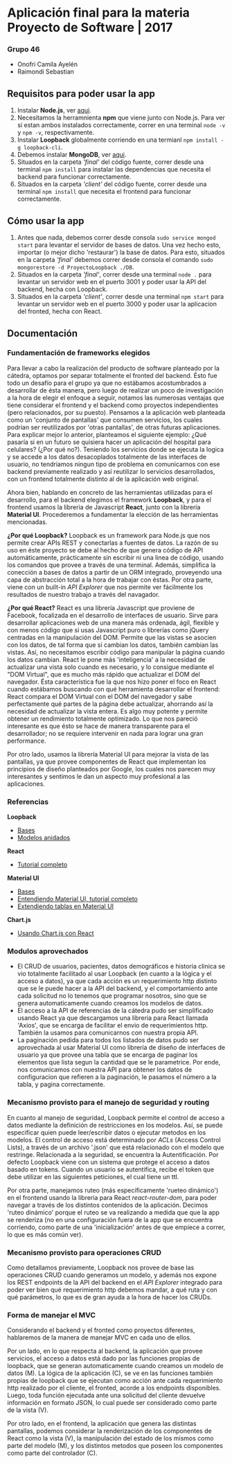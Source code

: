 # Aplicación final para la materia Proyecto de Software | 2017

### Grupo 46
* Onofri Camila Ayelén
* Raimondi Sebastian

## Requisitos para poder usar la app

1. Instalar **Node.js**, ver [aqui](https://nodejs.org/es/download/package-manager/).
2. Necesitamos la herramnienta **npm** que viene junto con Node.js. Para ver si estan ambos instalados correctamente, correr en una terminal `node -v` y `npm -v`, respectivamente.
3. Instalar **Loopback** globalmente corriendo en una termianl `npm install -g loopback-cli`.
4. Debemos instalar **MongoDB**, ver [aqui](https://docs.mongodb.com/manual/administration/install-community/).
5. Situados en la carpeta _'final'_ del código fuente, correr desde una terminal `npm install` para instalar las dependencias que necesita el backend para funcionar correctamente.
6. Situados en la carpeta _'client'_ del código fuente, correr desde una terminal `npm install` que necesita el frontend para funcionar correctamente.

## Cómo usar la app

1. Antes que nada, debemos correr desde consola `sudo service mongod start` para levantar el servidor de bases de datos. Una vez hecho esto, importar (o mejor dicho 'restaurar') la base de datos. Para esto, situados en la carpeta _'final'_ debemos correr desde consola el comando `sudo mongorestore -d ProyectoLoopback ./DB`.
2. Situados en la carpeta _'final'_, correr desde una terminal `node .` para levantar un servidor web en el puerto 3001 y poder usar la API del backend, hecha con Loopback.
3. Situados en la carpeta _'client'_, correr desde una terminal `npm start` para levantar un servidor web en el puerto 3000 y poder usar la aplicacion del fronted, hecha con React.

## Documentación

### Fundamentación de frameworks elegidos

Para llevar a cabo la realización del producto de software planteado por la cátedra, optamos por separar totalmente el fronted del backend. Ésto fue todo un desafío para el grupo ya que no estábamos acostumbrados a desarrollar de ésta manera, pero luego de realizar un poco de investigación a la hora de elegir el enfoque a seguir, notamos las numerosas ventajas que tiene considerar el frontend y el backend como proyectos independientes (pero relacionados, por su puesto). Pensamos a la aplicación web planteada como un 'conjunto de pantallas' que consumen servicios, los cuales podrian ser reutilizados por 'otras pantallas', de otras futuras aplicaciones. Para explicar mejor lo anterior, planteamos el siguiente ejemplo: ¿Qué pasaría si en un futuro se quisiera hacer un aplicación del hospital para celulares? (¿Por qué no?). Teniendo los servicios donde se ejecuta la logica y se accede a los datos desacoplados totalmente de las interfaces de usuario, no tendriamos ningun tipo de problema en comunicarnos con ese backend previamente realizado y así reutilizar lo servicios desarrollados, con un frontend totalmente distinto al de la aplicación web original. 

Ahora bien, hablando en concreto de las herramientas utilizadas para el desarrollo, para el backend elegimos el framework **Loopback**, y para el frontend usamos la libreria de Javascript **React**, junto con la librería **Material UI**. Procederemos a fundamentar la elección de las herramientas mencionadas.

**¿Por qué Loopback?**
Loopback es un framework para Node.js que nos permite crear APIs REST y conectarlas a fuentes de datos. La razón de su uso en éste proyecto se debe al hecho de que genera código de API automáticamente, prácticamente sin escribir ni una linea de código, usando los comandos que provee a través de una terminal. Además, simplifica la conección a bases de datos a partir de un ORM integrado, proveyendo una capa de abstracción total a la hora de trabajar con éstas. Por otra parte, viene con un built-in _API Explorer_ que nos permite ver fácilmente los resultados de nuestro trabajo a través del navagador.

**¿Por qué React?**
React es una librería Javascript que proviene de Facebook, focalizada en el desarrollo de interfaces de usuario. Sirve para desarrollar aplicaciones web de una manera más ordenada, ágil, flexible y con menos código que si usas Javascript puro o librerías como jQuery centradas en la manipulación del DOM. Permite que las vistas se asocien con los datos, de tal forma que si cambian los datos, también cambian las vistas. Así, no necesitamos escribir código para manipular la página cuando los datos cambian. React le pone más 'inteligencia' a la necesidad de actualizar una vista solo cuando es necesario, y lo consigue mediante el "DOM Virtual", que es mucho más rápido que actualizar el DOM del navegador. Ésta característica fue la que nos hizo poner el foco en React cuando estábamos buscando con qué herramienta desarrollar el frontend:  React compara el DOM Virtual con el DOM del navegador y sabe perfectamente qué partes de la página debe actualizar, ahorrando así la necesidad de actualizar la vista entera. Es algo muy potente y permite obtener un rendimiento totalmente optimizado. Lo que nos pareció interesante es que ésto se hace de manera transparente para el desarrollador; no se requiere intervenir en nada para lograr una gran performance.

Por otro lado, usamos la librería Material UI para mejorar la vista de las pantallas, ya que provee componentes de React que implementan los principios de diseño planteados por Google, los cuales nos parecen muy interesantes y sentimos le dan un aspecto muy profesional a las aplicaciones.

### Referencias

**Loopback**
* [Bases](http://loopback.io/getting-started/)
* [Modelos anidados](https://www.youtube.com/watch?v=bhQd3bFUQ1Q)

**React**
* [Tutorial completo](https://reactjs.org/tutorial/tutorial.html)

**Material UI**
* [Bases](https://material-ui-next.com/getting-started/installation/)
* [Entendiendo Material UI, tutorial completo](https://www.youtube.com/watch?v=xm4LX5fJKZ8&list=PLcCp4mjO-z98WAu4sd0eVha1g-NMfzHZk)
* [Extendiendo tablas en Material UI](https://www.youtube.com/watch?v=SX_IL7LqSxM)

**Chart.js**
* [Usando Chart.js con React](https://www.youtube.com/watch?v=Ly-9VTXJlnA&t=295s)

### Modulos aprovechados

* El CRUD de usuarios, pacientes, datos demográficos e historia clinica se vio totalmente facilitado al usar Loopback (en cuanto a la lógica y el acceso a datos), ya que cada acción es un requerimiento http distinto que se le puede hacer a la API del backend, y el comportamiento ante cada solicitud no lo tenemos que programar nosotros, sino que se genera automaticamente cuando creamos los modelos de datos.
* El acceso a la API de referencias de la cátedra pudo ser simplificado usando React ya que descargamos una libreria para React llamada 'Axios', que se encarga de facilitar el envio de requerimientos http. También la usamos para comunicarnos con nuestra propia API.
* La paginación pedida para todos los listados de datos pudo ser aprovechada al usar Material UI como librería de diseño de interfaces de usuario ya que provee una tabla que se encarga de paginar los elementos que lista segun la cantidad que se le parametrice. Por ende, nos comunicamos con nuestra API para obtener los datos de configuracion que refieren a la paginación, le pasamos el número a la tabla, y pagina correctamente.

### Mecanismo provisto para el manejo de seguridad y routing

En cuanto al manejo de seguridad, Loopback permite el control de acceso a datos mediante la definición de restricciones en los modelos. Así, se puede especificar quien puede leer/escribir datos o ejecutar metodos en los modelos. El control de acceso está determinado por _ACLs_ (Access Control Lists), a través de un archivo '.json' que está relacionado con el modelo que restringe. 
Relacionada a la seguridad, se encuentra la Autentificación. Por defecto Loopback viene con un sistema que protege el acceso a datos basado en tokens. Cuando un usuario se autentifica, recibe el token que debe utilizar en las siguientes peticiones, el cual tiene un ttl.

Por otra parte, manejamos ruteo (más específicamente 'rueteo dinámico') en el frontend usando la libreria para React _react-router-dom_, para poder navegar a través de los distintos contenidos de la aplicación. Decimos 'ruteo dinámico' porque el ruteo se va realizando a medida que que la app se renderiza (no en una configuración fuera de la app que se encuentra corriendo, como parte de una 'inicialización' antes de que empiece a correr, lo que es más común ver).

### Mecanismo provisto para operaciones CRUD

Como detallamos previamente, Loopback nos provee de base las operaciones CRUD cuando generamos un modelo, y además nos expone los REST endpoints de la API del backend en el _API Explorer_ integrado para poder ver bien qué requerimiento http debemos mandar, a qué ruta y con qué parámetros, lo que es de gran ayuda a la hora de hacer los CRUDs.

### Forma de manejar el MVC

Considerando el backend y el fronted como proyectos diferentes, hablaremos de la manera de manejar MVC en cada uno de ellos. 

Por un lado, en lo que respecta al backend, la aplicación que provee servicios, el acceso a datos está dado por las funciones propias de loopback, que se generan automaticamente cuando creamos un modelo de datos (M). La lógica de la aplicación (C), se ve en las funciones también propias de loopback que se ejecutan como acción ante cada requerimiento http realizado por el cliente, el fronted, acorde a los endpoints disponibles. Luego, toda función ejecutada ante una solicitud del cliente devuelve información en formato JSON, lo cual puede ser considerado como parte de la vista (V).

Por otro lado, en el frontend, la aplicación que genera las distintas pantallas, podemos considerar la renderización de los componentes de React como la vista (V), la manipulación del estado de los mismos como parte del modelo (M), y los distintos metodos que poseen los componentes como parte del controlador (C).

